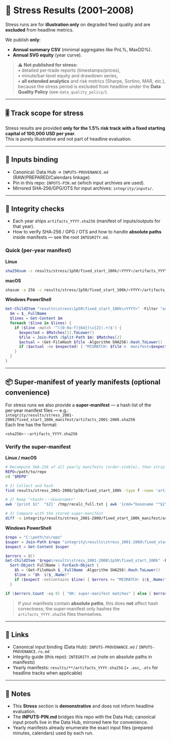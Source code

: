 # 🧪 Stress Results (2001–2008)

Stress runs are for **illustration only** on degraded feed quality and are **excluded** from headline metrics.

We publish **only**:
- **Annual summary CSV** (minimal aggregates like PnL%, MaxDD%).
- **Annual SVG equity** (year curve).

> ⚠️ **Not published for stress:**  
> • detailed per‑trade reports (timestamps/prices),  
> • minute/bar‑level equity and drawdown series,  
> • **all extended analytics** and risk metrics (Sharpe, Sortino, MAR, etc.),  
> because the stress period is excluded from headline under the **Data Quality Policy** (see `data_quality_policy/`).

---

## 🎚️ Track scope for stress
Stress results are provided **only for the 1.5% risk track with a fixed starting capital of 100,000 USD per year**.  
This is purely illustrative and not part of headline evaluation.

---

## 🔗 Inputs binding
- Canonical: Data Hub → `INPUTS-PROVENANCE.md` (RAW/PREPARED/Calendars linkage).  
- Pin in this repo: `INPUTS-PIN.md` (which input archives are used).  
- Mirrored SHA‑256/GPG/OTS for input archives: `integrity/inputs/`.

---

## 🔐 Integrity checks
- Each year ships `artifacts_YYYY.sha256` (manifest of inputs/outputs for that year).
- How to verify SHA‑256 / GPG / OTS and how to handle **absolute paths** inside manifests — see the root `INTEGRITY.md`.

### Quick (per‑year manifest)
**Linux**
```bash
sha256sum -c results/stress/1p50/fixed_start_100k/<YYYY>/artifacts_YYYY.sha256
```

**macOS**
```bash
shasum -a 256 -c results/stress/1p50/fixed_start_100k/<YYYY>/artifacts_YYYY.sha256
```

**Windows PowerShell**
```powershell
Get-ChildItem "results\stress\1p50\fixed_start_100k\<YYYY>" -Filter "artifacts_*.sha256" | ForEach-Object {
  $m = $_.FullName
  $lines = Get-Content $m
  foreach ($line in $lines) {
    if ($line -match '^([0-9a-f]{64})\s{2}(.+)$') {
      $expected = $Matches[1].ToLower()
      $file = Join-Path (Split-Path $m) $Matches[2]
      $actual = (Get-FileHash $file -Algorithm SHA256).Hash.ToLower()
      if ($actual -ne $expected) { "MISMATCH: $file`n  manifest=$expected`n  actual  =$actual" }
    }
  }
}
```

---

## 📦 Super‑manifest of yearly manifests (optional convenience)

For stress runs we also provide a **super‑manifest** — a hash list of the per‑year manifest files — e.g.:  
`integrity/results/stress_2001-2008/fixed_start_100k_manifest/artifacts_2001-2008.sha256`  
Each line has the format:  
```
<sha256>␠␠artifacts_YYYY.sha256
```

### Verify the super‑manifest

**Linux / macOS**
```bash
# Recompute SHA‑256 of all yearly manifests (order‑stable), then strip paths to basenames:
REPO=/path/to/repo
cd "$REPO"

# 1) Collect and hash
find results/stress_2001-2008/1p50/fixed_start_100k -type f -name 'artifacts_*.sha256' -print0   | sort -z   | xargs -0 shasum -a 256 > /tmp/recalc_full.txt

# 2) Keep "<hash>␠␠<basename>"
awk '{print $1"  "$2}' /tmp/recalc_full.txt | awk '{cmd="basename ""$2"""; cmd|getline b; close(cmd); print $1"  "b}' > /tmp/recalc_base.txt

# 3) Compare with the stored super‑manifest
diff -u integrity/results/stress_2001-2008/fixed_start_100k_manifest/artifacts_2001-2008.sha256 /tmp/recalc_base.txt   && echo "OK: super‑manifest matches" || echo "BAD: differences found"
```

**Windows PowerShell**
```powershell
$repo = "C:\path\to\repo"
$super = Join-Path $repo "integrity\results\stress_2001-2008\fixed_start_100k_manifest\artifacts_2001-2008.sha256"
$expect = Get-Content $super

$errors = @()
Get-ChildItem "$repo\results\stress_2001-2008\1p50\fixed_start_100k" -Recurse -Filter "artifacts_*.sha256" |
  Sort-Object FullName | ForEach-Object {
    $h = (Get-FileHash $_.FullName -Algorithm SHA256).Hash.ToLower()
    $line = "$h  $($_.Name)"
    if ($expect -notcontains $line) { $errors += "MISMATCH: $($_.Name)" }
  }

if ($errors.Count -eq 0) { "OK: super-manifest matches" } else { $errors -join "`n" }
```

> If your manifests contain **absolute paths**, this does **not** affect hash correctness; the super‑manifest only hashes the `artifacts_YYYY.sha256` files themselves.

---

## 🔗 Links
- Canonical input binding (Data Hub): `INPUTS-PROVENANCE.md` / `INPUTS-PROVENANCE.ru.md`
- Integrity guide (this repo): `INTEGRITY.md` (note on absolute paths in manifests)
- Yearly manifests: `results/**/artifacts_YYYY.sha256` (+ `.asc`, `.ots` for headline tracks when applicable)

---

## 📝 Notes
- This **Stress** section is **demonstrative** and does not inform headline evaluation.
- The **INPUTS-PIN.md** bridges this repo with the Data Hub; canonical input proofs live in the Data Hub, mirrored here for convenience.
- Yearly manifests already enumerate the exact input files (prepared minutes, calendars) used by each run.
